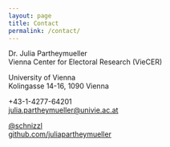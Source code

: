 ```yaml
---
layout: page
title: Contact
permalink: /contact/
---
```



<p>Dr. Julia Partheymueller<br/>
Vienna Center for Electoral Research (VieCER)<p/>

<p>University of Vienna<br/>
Kolingasse 14-16, 1090 Vienna<p/>

<p><i class="fas fa-phone-square-alt"></i> +43-1-4277-64201<br/>
<i class="fas fa-envelope"></i>  <a href="mailto:julia.partheymueller@univie.ac.at"> julia.partheymueller@univie.ac.at</a><br/>

<p><i class="fab fa-twitter"></i><a href="https://twitter.com/schnizzl"> @schnizzl</a><br/>
<i class="fab fa-github"></i>  <a href="https://github.com/juliapartheymueller">github.com/juliapartheymueller</a><br/>
